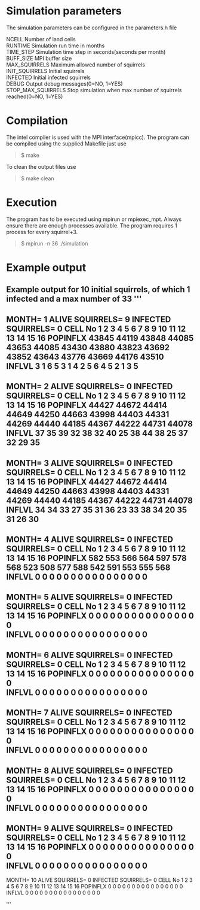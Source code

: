 # Simulation parameters
The simulation parameters can be configured in the parameters.h file

NCELL               Number of land cells  
RUNTIME             Simulation run time in months  
TIME_STEP           Simulation time step in seconds(seconds per month)  
BUFF_SIZE           MPI buffer size  
MAX_SQUIRRELS       Maximum allowed number of squirrels  
INIT_SQUIRRELS      Initial squirrels  
INFECTED            Initial infected squirrels  
DEBUG               Output debug messages(0=NO, 1=YES)  
STOP_MAX_SQUIRRELS  Stop simulation when max number of squirrels reached(0=NO, 1=YES)   

# Compilation
The intel compiler is used with the MPI interface(mpicc). The program can
be compiled using the supplied Makefile just use

> $ make

To clean the output files use
> $ make clean

# Execution
The program has to be executed using mpirun or mpiexec_mpt. Always ensure there are enough
processes available. The program requires 1 process for every squirrel+3.

> $ mpirun -n 36 ./simulation

# Example output 
Example output for 10 initial squirrels, of which 1 infected and a max number of 33
'''
----------------------------------------------------------------------------------------------------------------------------
MONTH= 1         ALIVE SQUIRRELS= 9      INFECTED SQUIRRELS= 0
CELL No          1       2       3       4       5       6       7       8       9       10      11      12      13      14      15      16
POPINFLX        43845    44119   43848   44085   43653   44085   43430   43880   43823   43692   43852   43643   43776   43669   44176   43510   
INFLVL          3        1       6       5       3       1       4       2       5       6       4       5       2       1       3       5       
----------------------------------------------------------------------------------------------------------------------------
MONTH= 2         ALIVE SQUIRRELS= 0      INFECTED SQUIRRELS= 0
CELL No          1       2       3       4       5       6       7       8       9       10      11      12      13      14      15      16
POPINFLX        44427    44672   44414   44649   44250   44663   43998   44403   44331   44269   44440   44185   44367   44222   44731   44078   
INFLVL          37       35      39      32      38      32      40      25      38      44      38      25      37      32      29      35      
----------------------------------------------------------------------------------------------------------------------------
MONTH= 3         ALIVE SQUIRRELS= 0      INFECTED SQUIRRELS= 0
CELL No          1       2       3       4       5       6       7       8       9       10      11      12      13      14      15      16
POPINFLX        44427    44672   44414   44649   44250   44663   43998   44403   44331   44269   44440   44185   44367   44222   44731   44078   
INFLVL          34       34      33      27      35      31      36      23      33      38      34      20      35      31      26      30      
----------------------------------------------------------------------------------------------------------------------------
MONTH= 4         ALIVE SQUIRRELS= 0      INFECTED SQUIRRELS= 0
CELL No          1       2       3       4       5       6       7       8       9       10      11      12      13      14      15      16
POPINFLX        582      553     566     564     597     578     568     523     508     577     588     542     591     553     555     568     
INFLVL          0        0       0       0       0       0       0       0       0       0       0       0       0       0       0       0       
----------------------------------------------------------------------------------------------------------------------------
MONTH= 5         ALIVE SQUIRRELS= 0      INFECTED SQUIRRELS= 0
CELL No          1       2       3       4       5       6       7       8       9       10      11      12      13      14      15      16
POPINFLX        0        0       0       0       0       0       0       0       0       0       0       0       0       0       0       0       
INFLVL          0        0       0       0       0       0       0       0       0       0       0       0       0       0       0       0       
----------------------------------------------------------------------------------------------------------------------------
MONTH= 6         ALIVE SQUIRRELS= 0      INFECTED SQUIRRELS= 0
CELL No          1       2       3       4       5       6       7       8       9       10      11      12      13      14      15      16
POPINFLX        0        0       0       0       0       0       0       0       0       0       0       0       0       0       0       0       
INFLVL          0        0       0       0       0       0       0       0       0       0       0       0       0       0       0       0       
----------------------------------------------------------------------------------------------------------------------------
MONTH= 7         ALIVE SQUIRRELS= 0      INFECTED SQUIRRELS= 0
CELL No          1       2       3       4       5       6       7       8       9       10      11      12      13      14      15      16
POPINFLX        0        0       0       0       0       0       0       0       0       0       0       0       0       0       0       0       
INFLVL          0        0       0       0       0       0       0       0       0       0       0       0       0       0       0       0       
----------------------------------------------------------------------------------------------------------------------------
MONTH= 8         ALIVE SQUIRRELS= 0      INFECTED SQUIRRELS= 0
CELL No          1       2       3       4       5       6       7       8       9       10      11      12      13      14      15      16
POPINFLX        0        0       0       0       0       0       0       0       0       0       0       0       0       0       0       0       
INFLVL          0        0       0       0       0       0       0       0       0       0       0       0       0       0       0       0       
----------------------------------------------------------------------------------------------------------------------------
MONTH= 9         ALIVE SQUIRRELS= 0      INFECTED SQUIRRELS= 0
CELL No          1       2       3       4       5       6       7       8       9       10      11      12      13      14      15      16
POPINFLX        0        0       0       0       0       0       0       0       0       0       0       0       0       0       0       0       
INFLVL          0        0       0       0       0       0       0       0       0       0       0       0       0       0       0       0       
----------------------------------------------------------------------------------------------------------------------------
MONTH= 10        ALIVE SQUIRRELS= 0      INFECTED SQUIRRELS= 0
CELL No          1       2       3       4       5       6       7       8       9       10      11      12      13      14      15      16
POPINFLX        0        0       0       0       0       0       0       0       0       0       0       0       0       0       0       0       
INFLVL          0        0       0       0       0       0       0       0       0       0       0       0       0       0       0       0  

'''